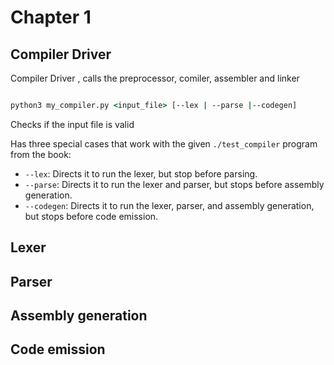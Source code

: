 # Chapter 1

## Compiler Driver

Compiler Driver , calls the preprocessor, comiler, assembler and linker

```cmd

python3 my_compiler.py <input_file> [--lex | --parse |--codegen]

```

Checks if the input file is valid

Has three special cases that work with the given `./test_compiler` program from the book:

- `--lex`: Directs it to run the lexer, but stop before parsing.
- `--parse`: Directs it to run the lexer and parser, but stops before assembly generation.
- `--codegen`: Directs it to run the lexer, parser, and assembly generation, but stops before code emission.

## Lexer

## Parser

## Assembly generation

## Code emission
